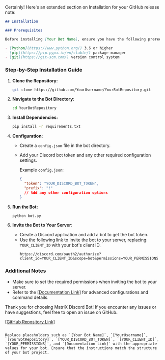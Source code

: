 Certainly! Here's an extended section on Installation for your GitHub release note:

```markdown
## Installation

### Prerequisites

Before installing [Your Bot Name], ensure you have the following prerequisites:

- [Python](https://www.python.org/) 3.6 or higher
- [pip](https://pip.pypa.io/en/stable/) package manager
- [git](https://git-scm.com/) version control system
```
### Step-by-Step Installation Guide

1. **Clone the Repository:**
   ```bash
   git clone https://github.com/YourUsername/YourBotRepository.git
   ```

2. **Navigate to the Bot Directory:**
   ```bash
   cd YourBotRepository
   ```

3. **Install Dependencies:**
   ```bash
   pip install -r requirements.txt
   ```

4. **Configuration:**
   - Create a `config.json` file in the bot directory.
   - Add your Discord bot token and any other required configuration settings.

     Example `config.json`:
     ```json
     {
       "token": "YOUR_DISCORD_BOT_TOKEN",
       "prefix": "!"
       // Add any other configuration options
     }
     ```

5. **Run the Bot:**
   ```bash
   python bot.py
   ```

6. **Invite the Bot to Your Server:**
   - Create a Discord application and add a bot to get the bot token.
   - Use the following link to invite the bot to your server, replacing `YOUR_CLIENT_ID` with your bot's client ID.
     ```
     https://discord.com/oauth2/authorize?client_id=YOUR_CLIENT_ID&scope=bot&permissions=YOUR_PERMISSIONS
     ```

### Additional Notes

- Make sure to set the required permissions when inviting the bot to your server.
- Refer to the <a href="https://github.com/Yasiya3264/My-Discord-Bot/blob/main/dependencies.md" target="_blank">[Documentation Link]</a> for advanced configurations and command details.

Thank you for choosing MatriX Discord Bot! If you encounter any issues or have suggestions, feel free to open an issue on GitHub.

<a href="https://github.com/Yasiya3264/My-Discord-Bot" target="_blank">[GitHub Repository Link]</a>
```

Replace placeholders such as `[Your Bot Name]`, `[YourUsername]`, `[YourBotRepository]`, `[YOUR_DISCORD_BOT_TOKEN]`, `[YOUR_CLIENT_ID]`, `[YOUR_PERMISSIONS]`, and `[Documentation Link]` with the appropriate values for your bot. Ensure that the instructions match the structure of your bot project.
